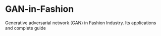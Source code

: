 # GAN-in-Fashion
Generative adversarial network (GAN) in Fashion Industry. Its applications and complete guide
